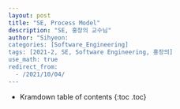 ```yaml
---
layout: post
title: "SE, Process Model"
description: "SE, 홍장의 교수님"
author: "Sihyeon:
categories: [Software_Engineering]
tags: [2021-2, SE, Software Engineering, 홍장의]
use_math: true
redirect_from:
  - /2021/10/04/
---
```


* Kramdown table of contents
{:toc .toc}    
